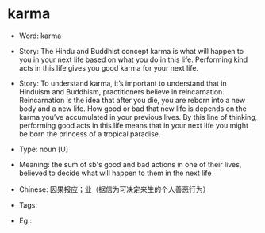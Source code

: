 # karma

- Word: karma
- Story: The Hindu and Buddhist concept karma is what will happen to you in your next life based on what you do in this life. Performing kind acts in this life gives you good karma for your next life.
- Story: To understand karma, it’s important to understand that in Hinduism and Buddhism, practitioners believe in reincarnation. Reincarnation is the idea that after you die, you are reborn into a new body and a new life. How good or bad that new life is depends on the karma you’ve accumulated in your previous lives. By this line of thinking, performing good acts in this life means that in your next life you might be born the princess of a tropical paradise.

- Type: noun [U]
- Meaning: the sum of sb's good and bad actions in one of their lives, believed to decide what will happen to them in the next life
- Chinese: 因果报应；业（据信为可决定来生的个人善恶行为）
- Tags: 
- Eg.: 

